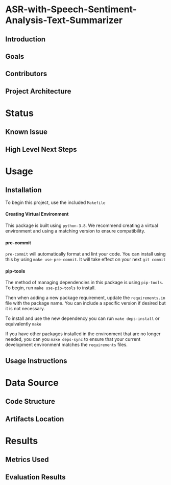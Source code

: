 # ASR-with-Speech-Sentiment-Analysis-Text-Summarizer

## Introduction
## Goals
## Contributors
## Project Architecture


# Status
## Known Issue
## High Level Next Steps


# Usage
## Installation
To begin this project, use the included `Makefile`

#### Creating Virtual Environment

This package is built using `python-3.8`. 
We recommend creating a virtual environment and using a matching version to ensure compatibility.

#### pre-commit

`pre-commit` will automatically format and lint your code. You can install using this by using
`make use-pre-commit`. It will take effect on your next `git commit`

#### pip-tools

The method of managing dependencies in this package is using `pip-tools`. To begin, run `make use-pip-tools` to install. 

Then when adding a new package requirement, update the `requirements.in` file with 
the package name. You can include a specific version if desired but it is not necessary. 

To install and use the new dependency you can run `make deps-install` or equivalently `make`

If you have other packages installed in the environment that are no longer needed, you can you `make deps-sync` to ensure that your current development environment matches the `requirements` files. 

## Usage Instructions


# Data Source
## Code Structure
## Artifacts Location

# Results
## Metrics Used
## Evaluation Results